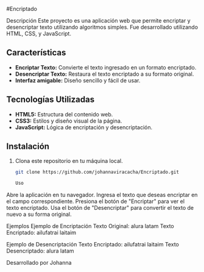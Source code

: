 #Encriptado

Descripción
Este proyecto es una aplicación web que permite encriptar y desencriptar texto utilizando algoritmos simples. Fue desarrollado utilizando HTML, CSS, y JavaScript.

## Características
- **Encriptar Texto:** Convierte el texto ingresado en un formato encriptado.
- **Desencriptar Texto:** Restaura el texto encriptado a su formato original.
- **Interfaz amigable:** Diseño sencillo y fácil de usar.

## Tecnologías Utilizadas
- **HTML5:** Estructura del contenido web.
- **CSS3:** Estilos y diseño visual de la página.
- **JavaScript:** Lógica de encriptación y desencriptación.

## Instalación
1. Clona este repositorio en tu máquina local.
   ```bash
   git clone https://github.com/johannaviracacha/Encriptado.git

   Uso
Abre la aplicación en tu navegador.
Ingresa el texto que deseas encriptar en el campo correspondiente.
Presiona el botón de "Encriptar" para ver el texto encriptado.
Usa el botón de "Desencriptar" para convertir el texto de nuevo a su forma original.

Ejemplos
Ejemplo de Encriptación
Texto Original: alura latam
Texto Encriptado: ailufatrai laitaim

Ejemplo de Desencriptación
Texto Encriptado: ailufatrai laitaim
Texto Desencriptado: alura latam



Desarrollado por Johanna 
